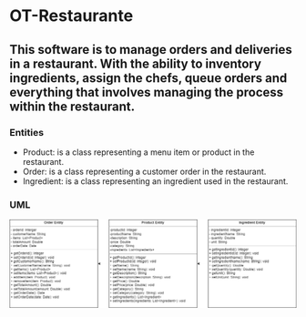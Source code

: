# OT-Restaurante

## This software is to manage orders and deliveries in a restaurant. With the ability to inventory ingredients, assign the chefs, queue orders and everything that involves managing the process within the restaurant.

### Entities

* Product: is a class representing a menu item or product in the restaurant.
* Order: is a class representing a customer order in the restaurant.
* Ingredient: is a class representing an ingredient used in the restaurant.
### UML

![UML](Images/ingredientEntity_UML.png)

